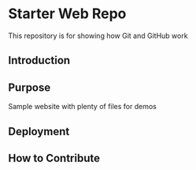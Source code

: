 # Starter Web Repo

This repository is for showing how Git and GitHub work

## Introduction

## Purpose

Sample website with plenty of files for demos

## Deployment

## How to Contribute

